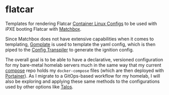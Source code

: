 # flatcar
Templates for rendering Flatcar [Container Linux Configs](https://www.flatcar.org/docs/latest/provisioning/cl-config/) to be used with iPXE booting Flatcar with [Matchbox](https://matchbox.psdn.io/).

Since Matchbox does not have extensive capabilities when it comes to templating, [Gomplate](https://docs.gomplate.ca/) is used to template the yaml config, which is then piped to the [Config Transpiler](https://www.flatcar.org/docs/latest/provisioning/config-transpiler/) to generate the ignition config.

The overall goal is to be able to have a declarative, versioned configuration for my bare-metal homelab servers much in the same way that my current [compose](https://github.com/paulhutchings/compose) repo holds my `docker-compose` files (which are then deployed with [Portainer](https://www.portainer.io/)). As I migrate to a GitOps-based workflow for my homelab, I will also be exploring and applying these same methods to the configurations used by other options like [Talos](https://talos.dev/).
